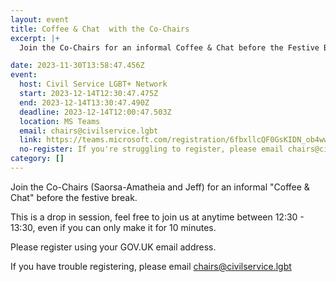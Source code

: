 ```yaml
---
layout: event
title: Coffee & Chat  with the Co-Chairs
excerpt: |+
  Join the Co-Chairs for an informal Coffee & Chat before the Festive Break

date: 2023-11-30T13:58:47.456Z
event:
  host: Civil Service LGBT+ Network
  start: 2023-12-14T12:30:47.475Z
  end: 2023-12-14T13:30:47.490Z
  deadline: 2023-12-14T12:00:47.503Z
  location: MS Teams
  email: chairs@civilservice.lgbt
  link: https://teams.microsoft.com/registration/6fbxllcQF0GsKIDN_ob4ww,jKjwYuzLq0uNQvGHO951ew,3PmgqFnC-EK_zymmMrQtmA,27kXV56IeEy2A352LCwuKA,P654dLt0VU25yAPstEPJjw,u8EbGwv3_U2cU-It7vqjbg?mode=read&tenantId=96f1f6e9-1057-4117-ac28-80cdfe86f8c3
  no-register: If you're struggling to register, please email chairs@civilservice.lgbt
category: []
---
```

Join the Co-Chairs (Saorsa-Amatheia and Jeff) for an informal "Coffee & Chat" before the festive break.

T﻿his is a drop in session, feel free to join us at anytime between 12:30 - 13:30, even if you can only make it for 10 minutes. 

P﻿lease register using your GOV.UK email address. 

I﻿f you have trouble registering, please email chairs@civilservice.lgbt